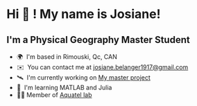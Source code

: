 Hi 👋 ! My name is Josiane!
=================================================================================================================================

I'm a Physical Geography Master Student
------------------------------

*   🌍  I'm based in Rimouski, Qc, CAN
*   ✉️  You can contact me at [josiane.belanger1917@gmail.com](mailto:josiane.belanger1917@gmail.com)
*   🛰  I'm currently working on [My master project](http://www.researchgate.net/publication/387173872_Beyond_Ice_and_Clouds_Insights_into_the_Changing_Rates_of_Primary_Production_in_Baffin_Bay)
*   🧠  I'm learning MATLAB and Julia
*   👩‍💻  Member of [Aquatel lab](https://aquatel.uqar.ca)
